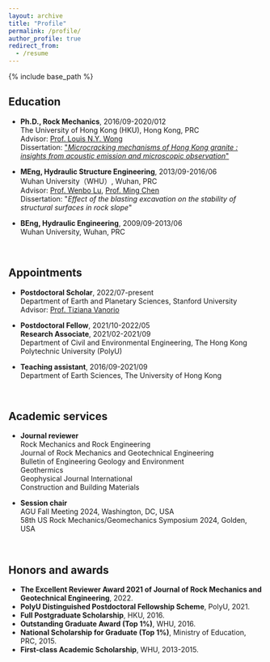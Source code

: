 ```yaml
---
layout: archive
title: "Profile"
permalink: /profile/
author_profile: true
redirect_from:
  - /resume
---
```


{% include base_path %}

## Education
* <b>Ph.D., Rock Mechanics</b>, 2016/09-2020/012   
  The University of Hong Kong (HKU), Hong Kong, PRC   
  Advisor: [Prof. Louis N.Y. Wong](https://www.earthsciences.hku.hk/people/academic_staff/77/?back=af3a6f1ace1fc32210286eb66ab8ef53)     
  Dissertation: ["<i>Microcracking mechanisms of Hong Kong granite : insights from acoustic emission and microscopic observation</i>"](https://www.researchgate.net/publication/354544340_Microcracking_mechanisms_of_Hong_Kong_granite_Insights_from_acoustic_emission_and_microscopic_observation)  
  
* <b>MEng, Hydraulic Structure Engineering</b>, 2013/09-2016/06   
  Wuhan University（WHU）, Wuhan, PRC     
  Advisor: [Prof. Wenbo Lu](https://swrh.whu.edu.cn/info/1087/3084.htm), [Prof. Ming Chen](https://swrh.whu.edu.cn/info/1087/3096.htm)      
  Dissertation: "<i>Effect of the blasting excavation on the stability of structural surfaces in rock slope</i>"  
  
* <b>BEng, Hydraulic Engineering</b>, 2009/09-2013/06   
  Wuhan University, Wuhan, PRC    
<br>

## Appointments
* <b>Postdoctoral Scholar</b>, 2022/07-present  
  Department of Earth and Planetary Sciences, Stanford University   
  Advisor: [Prof. Tiziana Vanorio](https://profiles.stanford.edu/tiziana-vanorio?releaseVersion=10.8.0)  

* <b>Postdoctoral Fellow</b>, 2021/10-2022/05  
  <b>Research Associate</b>, 2021/02-2021/09  
  Department of Civil and Environmental Engineering, The Hong Kong Polytechnic University (PolyU)   

* <b>Teaching assistant</b>, 2016/09-2021/09  
  Department of Earth Sciences, The University of Hong Kong 
<br>      

## Academic services
  
* <b>Journal reviewer</b>  
  Rock Mechanics and Rock Engineering  
  Journal of Rock Mechanics and Geotechnical Engineering  
  Bulletin of Engineering Geology and Environment  
  Geothermics  
  Geophysical Journal International  
  Construction and Building Materials  

* <b>Session chair</b>  
  AGU Fall Meeting 2024, Washington, DC, USA  
  58th US Rock Mechanics/Geomechanics Symposium 2024, Golden, USA   
<br>

## Honors and awards
* <b>The Excellent Reviewer Award 2021 of Journal of Rock Mechanics and Geotechnical Engineering</b>, 2022.
* <b>PolyU Distinguished Postdoctoral Fellowship Scheme</b>, PolyU, 2021.
* <b>Full Postgraduate Scholarship</b>, HKU, 2016.
* <b>Outstanding Graduate Award (Top 1%)</b>, WHU, 2016.
* <b>National Scholarship for Graduate (Top 1%)</b>, Ministry of Education, PRC, 2015.
* <b>First-class Academic Scholarship</b>, WHU, 2013-2015.